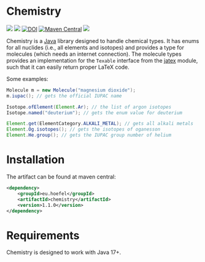 # Chemistry

[![](https://img.shields.io/github/issues/uhoefel/chemistry?style=flat-square)](https://github.com/uhoefel/chemistry/issues)
[![](https://img.shields.io/github/stars/uhoefel/chemistry?style=flat-square)](https://github.com/uhoefel/chemistry/stargazers)
[![DOI](https://zenodo.org/badge/311457257.svg)](https://zenodo.org/badge/latestdoi/311457257)
[![Maven Central](https://img.shields.io/maven-central/v/eu.hoefel/chemistry.svg?label=Maven%20Central)](https://search.maven.org/search?q=g:%22eu.hoefel%22%20AND%20a:%22chemistry%22)
[![](https://img.shields.io/github/license/uhoefel/chemistry?style=flat-square)](https://choosealicense.com/licenses/mit/)

Chemistry is a [Java](https://openjdk.java.net/) library designed to handle chemical types.
It has enums for all nuclides (i.e., all elements and isotopes) and provides a type for molecules (which needs an internet connection).
The molecule types provides an implementation for the `Texable` interface from the [jatex](https://github.com/uhoefel/jatex) module, such that it can easily return proper LaTeX code.

Some examples:
  ```java
  Molecule m = new Molecule("magnesium dioxide");
  m.iupac(); // gets the official IUPAC name
  
  Isotope.ofElement(Element.Ar); // the list of argon isotopes
  Isotope.named("deuterium"); // gets the enum value for deuterium

  Element.get(ElementCategory.ALKALI_METAL); // gets all alkali metals
  Element.Og.isotopes(); // gets the isotopes of oganesson
  Element.He.group(); // gets the IUPAC group number of helium
  ```

Installation
============

The artifact can be found at maven central:
```xml
<dependency>
    <groupId>eu.hoefel</groupId>
    <artifactId>chemistry</artifactId>
    <version>1.1.0</version>
</dependency>
```

Requirements
============
Chemistry is designed to work with Java 17+.